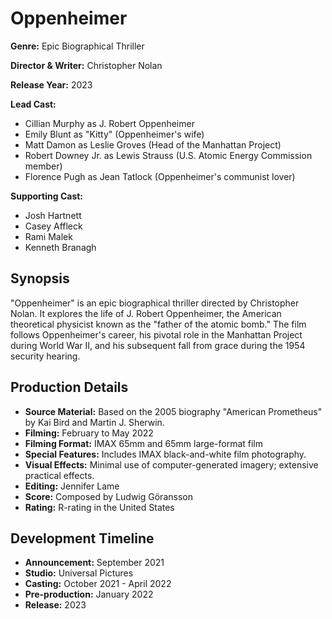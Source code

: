 # Oppenheimer

**Genre:** Epic Biographical Thriller

**Director & Writer:** Christopher Nolan

**Release Year:** 2023

**Lead Cast:**
- Cillian Murphy as J. Robert Oppenheimer
- Emily Blunt as "Kitty" (Oppenheimer's wife)
- Matt Damon as Leslie Groves (Head of the Manhattan Project)
- Robert Downey Jr. as Lewis Strauss (U.S. Atomic Energy Commission member)
- Florence Pugh as Jean Tatlock (Oppenheimer's communist lover)

**Supporting Cast:**
- Josh Hartnett
- Casey Affleck
- Rami Malek
- Kenneth Branagh

## Synopsis
"Oppenheimer" is an epic biographical thriller directed by Christopher Nolan. It explores the life of J. Robert Oppenheimer, the American theoretical physicist known as the "father of the atomic bomb." The film follows Oppenheimer's career, his pivotal role in the Manhattan Project during World War II, and his subsequent fall from grace during the 1954 security hearing.

## Production Details
- **Source Material:** Based on the 2005 biography "American Prometheus" by Kai Bird and Martin J. Sherwin.
- **Filming:** February to May 2022
- **Filming Format:** IMAX 65mm and 65mm large-format film
- **Special Features:** Includes IMAX black-and-white film photography.
- **Visual Effects:** Minimal use of computer-generated imagery; extensive practical effects.
- **Editing:** Jennifer Lame
- **Score:** Composed by Ludwig Göransson
- **Rating:** R-rating in the United States

## Development Timeline
- **Announcement:** September 2021
- **Studio:** Universal Pictures
- **Casting:** October 2021 - April 2022
- **Pre-production:** January 2022
- **Release:** 2023
